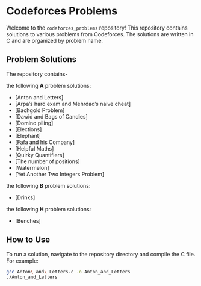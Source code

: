 # Codeforces Problems

Welcome to the `codeforces_problems` repository! This repository contains solutions to various problems from Codeforces. The solutions are written in C and are organized by problem name.

## Problem Solutions

The repository contains-

the following **A** problem solutions:

- [Anton and Letters]
- [Arpa’s hard exam and Mehrdad’s naive cheat]
- [Bachgold Problem]
- [Dawid and Bags of Candies]
- [Domino piling]
- [Elections]
- [Elephant]
- [Fafa and his Company]
- [Helpful Maths]
- [Quirky Quantifiers]
- [The number of positions]
- [Watermelon]
- [Yet Another Two Integers Problem]

the following **B** problem solutions:

- [Drinks]

the following **H** problem solutions:

- [Benches]

  
## How to Use

To run a solution, navigate to the repository directory and compile the C file. For example:

```bash
gcc Anton\ and\ Letters.c -o Anton_and_Letters
./Anton_and_Letters
